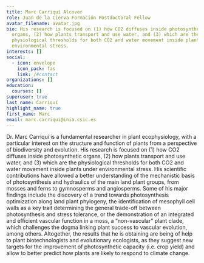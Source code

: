 ```yaml
---
title: Marc Carriquí Alcover
role: Juan de la Cierva Formación Postdoctoral Fellow
avatar_filename: avatar.jpg
bio: His research is focused on (1) how CO2 diffuses inside photosynthetic
  organs, (2) how plants transport and use water, and (3) which are the
  physiological thresholds for both CO2 and water movement inside plants under
  environmental stress.
interests: []
social:
  - icon: envelope
    icon_pack: fas
    link: /#contact
organizations: []
education:
  courses: []
superuser: true
last_name: Carriquí
highlight_name: true
first_name: Marc
email: marc.carriqui@inia.csic.es
---
```

Dr. Marc Carriquí is a fundamental researcher in plant ecophysiology, with a particular interest on the structure and function of plants from a perspective of biodiversity and evolution. His research is focused on (1) how CO2 diffuses inside photosynthetic organs, (2) how plants transport and use water, and (3) which are the physiological thresholds for both CO2 and water movement inside plants under environmental stress. His scientific contributions have allowed a better understanding of the mechanistic basis of photosynthesis and hydraulics of the main land plant groups, from mosses and ferns to gymnosperms and angiosperms. Some of his major findings include the discovery of a trend towards photosynthesis optimization along land plant phylogeny, the identification of mesophyll cell walls as a key trait determining the general trade-off between photosynthesis and stress tolerance, or the demonstration of an integrated and efficient vascular function in a moss, a “non-vascular” plant clade, which challenges the dogma linking plant success to vascular evolution, among others. Altogether, the results that he is obtaining are being of help to plant biotechnologists and evolutionary ecologists, as they suggest new targets for the improvement of photosynthetic capacity (i.e. crop yield) and allow to better predict how plants are likely to respond to climate change.